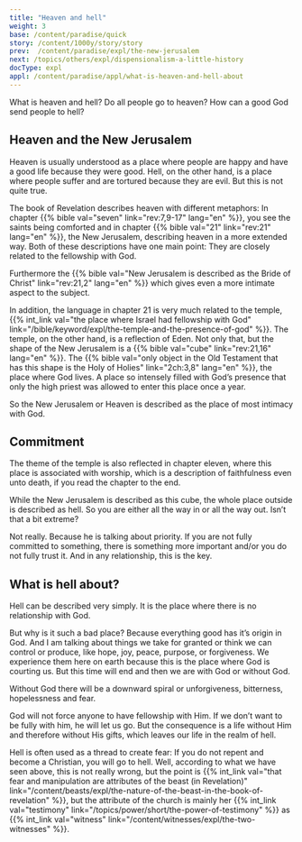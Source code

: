 ```yaml
---
title: "Heaven and hell"
weight: 3
base: /content/paradise/quick
story: /content/1000y/story/story
prev:  /content/paradise/expl/the-new-jerusalem
next: /topics/others/expl/dispensionalism-a-little-history
docType: expl
appl: /content/paradise/appl/what-is-heaven-and-hell-about
---
```


What is heaven and hell? Do all people go to heaven? How can a good God send people to hell?

## Heaven and the New Jerusalem

<a name="8183"></a>
Heaven is usually understood as a place where people are happy and have a good life because they were good. Hell, on the other hand, is a place where people suffer and are tortured because they are evil. But this is not quite true.

The book of Revelation describes heaven with different metaphors: In chapter {{% bible val="seven" link="rev:7,9-17" lang="en" %}}, you see the saints being comforted and in chapter {{% bible val="21" link="rev:21" lang="en" %}}, the New Jerusalem, describing heaven in a more extended way. Both of these descriptions have one main point: They are closely related to the fellowship with God.

Furthermore the {{% bible val="New Jerusalem is described as the Bride of Christ" link="rev:21,2" lang="en" %}} which gives even a more intimate aspect to the subject.

In addition, the language in chapter 21 is very much related to the temple, {{% int_link val="the place where Israel had fellowship with God" link="/bible/keyword/expl/the-temple-and-the-presence-of-god" %}}. The temple, on the other hand, is a reflection of Eden. Not only that, but the shape of the New Jerusalem is a {{% bible val="cube" link="rev:21,16" lang="en" %}}. The {{% bible val="only object in the Old Testament that has this shape is the Holy of Holies" link="2ch:3,8" lang="en" %}}, the place where God lives. A place so intensely filled with God’s presence that only the high priest was allowed to enter this place once a year.

So the New Jerusalem or Heaven is described as the place of most intimacy with God.

## Commitment

<a name="b4ca"></a>
The theme of the temple is also reflected in chapter eleven, where this place is associated with worship, which is a description of faithfulness even unto death, if you read the chapter to the end.

While the New Jerusalem is described as this cube, the whole place outside is described as hell. So you are either all the way in or all the way out. Isn’t that a bit extreme?

Not really. Because he is talking about priority. If you are not fully committed to something, there is something more important and/or you do not fully trust it. And in any relationship, this is the key.

## What is hell about?

<a name="1a72"></a>
Hell can be described very simply. It is the place where there is no relationship with God.

But why is it such a bad place? Because everything good has it’s origin in God. And I am talking about things we take for granted or think we can control or produce, like hope, joy, peace, purpose, or forgiveness. We experience them here on earth because this is the place where God is courting us. But this time will end and then we are with God or without God.

Without God there will be a downward spiral or unforgiveness, bitterness, hopelessness and fear.

God will not force anyone to have fellowship with Him. If we don’t want to be fully with him, he will let us go. But the consequence is a life without Him and therefore without His gifts, which leaves our life in the realm of hell.

Hell is often used as a thread to create fear: If you do not repent and become a Christian, you will go to hell. Well, according to what we have seen above, this is not really wrong, but the point is {{% int_link val="that fear and manipulation are attributes of the beast (in Revelation)" link="/content/beasts/expl/the-nature-of-the-beast-in-the-book-of-revelation" %}}, but the attribute of the church is mainly her {{% int_link val="testimony" link="/topics/power/short/the-power-of-testimony" %}} as {{% int_link val="witness" link="/content/witnesses/expl/the-two-witnesses" %}}.

